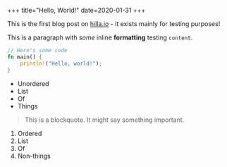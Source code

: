 +++
title="Hello, World!"
date=2020-01-31
+++

This is the first blog post on [hilla.io](https://hilla.io/) - it exists mainly for testing purposes!

This is a paragraph with *some* inline **formatting** testing `content`.

```rust
// Here's some code
fn main() {
    println!("Hello, world!");
}
```

- Unordered
- List
- Of
- Things

> This is a blockquote.
> It might say something important.

1. Ordered
2. List
3. Of
4. Non-things
